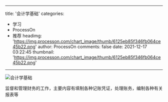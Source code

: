 
---
title: '会计学基础'
categories: 
 - 学习
 - ProcessOn
 - 推荐
headimg: 'https://img.processon.com/chart_image/thumb/6125eb85f346fb064ce45b22.png'
author: ProcessOn
comments: false
date: 2021-12-17 03:22:45
thumbnail: 'https://img.processon.com/chart_image/thumb/6125eb85f346fb064ce45b22.png'
---

<div>   
<img class="thumb" alt="会计学基础" src="https://img.processon.com/chart_image/thumb/6125eb85f346fb064ce45b22.png" referrerpolicy="no-referrer">
<p>监督和管理财务的工作，主要内容有填制各种记账凭证，处理账务，编制各种有关报表等</p>  
</div>
            